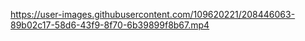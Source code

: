 

https://user-images.githubusercontent.com/109620221/208446063-89b02c17-58d6-43f9-8f70-6b39899f8b67.mp4

